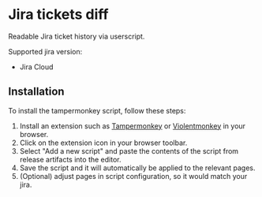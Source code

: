 # Jira tickets diff

Readable Jira ticket history via userscript.

Supported jira version:

- Jira Cloud

## Installation

To install the tampermonkey script, follow these steps:

1. Install an extension such as [Tampermonkey](https://www.tampermonkey.net/) or [Violentmonkey](https://violentmonkey.github.io/get-it/) in your browser.
2. Click on the extension icon in your browser toolbar.
3. Select "Add a new script" and paste the contents of the script from release artifacts into the editor.
4. Save the script and it will automatically be applied to the relevant pages.
5. (Optional) adjust pages in script configuration, so it would match your jira.
